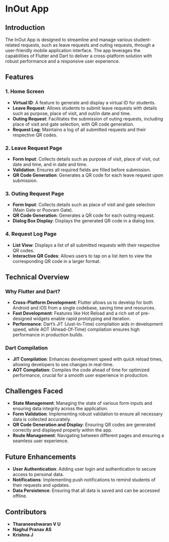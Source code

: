 # InOut App

## Introduction

The InOut App is designed to streamline and manage various student-related requests, such as leave requests and outing requests, through a user-friendly mobile application interface. The app leverages the capabilities of Flutter and Dart to deliver a cross-platform solution with robust performance and a responsive user experience.

## Features

### 1. Home Screen
- **Virtual ID**: A feature to generate and display a virtual ID for students.
- **Leave Request**: Allows students to submit leave requests with details such as purpose, place of visit, and out/in date and time.
- **Outing Request**: Facilitates the submission of outing requests, including place of visit and gate selection, with QR code generation.
- **Request Log**: Maintains a log of all submitted requests and their respective QR codes.

### 2. Leave Request Page
- **Form Input**: Collects details such as purpose of visit, place of visit, out date and time, and in date and time.
- **Validation**: Ensures all required fields are filled before submission.
- **QR Code Generation**: Generates a QR code for each leave request upon submission.

### 3. Outing Request Page
- **Form Input**: Collects details such as place of visit and gate selection (Main Gate or Poovam Gate).
- **QR Code Generation**: Generates a QR code for each outing request.
- **Dialog Box Display**: Displays the generated QR code in a dialog box.

### 4. Request Log Page
- **List View**: Displays a list of all submitted requests with their respective QR codes.
- **Interactive QR Codes**: Allows users to tap on a list item to view the corresponding QR code in a larger format.

## Technical Overview

### Why Flutter and Dart?
- **Cross-Platform Development**: Flutter allows us to develop for both Android and iOS from a single codebase, saving time and resources.
- **Fast Development**: Features like Hot Reload and a rich set of pre-designed widgets enable rapid prototyping and iteration.
- **Performance**: Dart’s JIT (Just-In-Time) compilation aids in development speed, while AOT (Ahead-Of-Time) compilation ensures high performance in production builds.

### Dart Compilation
- **JIT Compilation**: Enhances development speed with quick reload times, allowing developers to see changes in real-time.
- **AOT Compilation**: Compiles the code ahead of time for optimized performance, crucial for a smooth user experience in production.

## Challenges Faced
- **State Management**: Managing the state of various form inputs and ensuring data integrity across the application.
- **Form Validation**: Implementing robust validation to ensure all necessary data is collected accurately.
- **QR Code Generation and Display**: Ensuring QR codes are generated correctly and displayed properly within the app.
- **Route Management**: Navigating between different pages and ensuring a seamless user experience.

## Future Enhancements
- **User Authentication**: Adding user login and authentication to secure access to personal data.
- **Notifications**: Implementing push notifications to remind students of their requests and updates.
- **Data Persistence**: Ensuring that all data is saved and can be accessed offline.

## Contributors
- **Tharaneeshwaran V U**
- **Naghul Pranav AS**
- **Krishna J**
